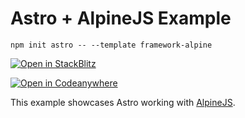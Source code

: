 # Astro + AlpineJS Example

```
npm init astro -- --template framework-alpine
```

[![Open in StackBlitz](https://developer.stackblitz.com/img/open_in_stackblitz.svg)](https://stackblitz.com/github/withastro/astro/tree/latest/examples/framework-alpine)

[![Open in Codeanywhere](https://codeanywhere.com/img/open-in-codeanywhere-btn.svg)](https://app.codeanywhere.com/#https://github.com/Azure/static-web-apps-cli)

This example showcases Astro working with [AlpineJS](https://alpinejs.dev/).
